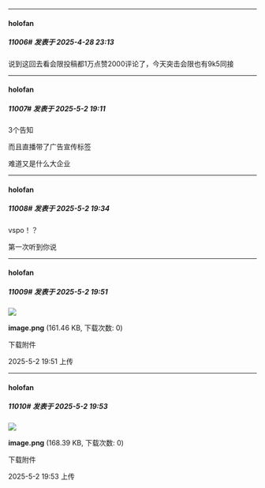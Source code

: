 ﻿
*****

####  holofan  
##### 11006#       发表于 2025-4-28 23:13

说到这回去看会限投稿都1万点赞2000评论了，今天突击会限也有9k5同接

*****

####  holofan  
##### 11007#       发表于 2025-5-2 19:11

3个告知

而且直播带了广告宣传标签

难道又是什么大企业


*****

####  holofan  
##### 11008#       发表于 2025-5-2 19:34

vspo！？

第一次听到你说

*****

####  holofan  
##### 11009#       发表于 2025-5-2 19:51

<img src="https://img.stage1st.com/forum/202505/02/195139akk1ov1ukqkqv4df.png" referrerpolicy="no-referrer">

<strong>image.png</strong> (161.46 KB, 下载次数: 0)

下载附件

2025-5-2 19:51 上传

*****

####  holofan  
##### 11010#       发表于 2025-5-2 19:53

<img src="https://img.stage1st.com/forum/202505/02/195301spmh2wbbbm3zq874.png" referrerpolicy="no-referrer">

<strong>image.png</strong> (168.39 KB, 下载次数: 0)

下载附件

2025-5-2 19:53 上传


